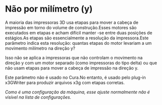 Não por milímetro (y)
====
A maioria das impressoras 3D usa etapas para mover a cabeça de impressão em torno do volume de construção.Esses motores são executados em etapas e acham difícil manter -se entre duas posições de estágios.As etapas são essencialmente a resolução da impressora.Este parâmetro indica esta resolução: quantas etapas do motor levariam a um movimento milímetro na direção y?

Isso não se aplica a impressoras que não controlam o movimento na direção y com um motor separado (como impressoras do tipo delta) ou que não usam etapas para mover a cabeça de impressão na direção y.

Este parâmetro não é usado no Cura.No entanto, é usado pelo plug-in x3GWriter para produzir arquivos x3g com etapas corretas.

*Como é uma configuração da máquina, esse ajuste normalmente não é visível na lista de configurações.*
